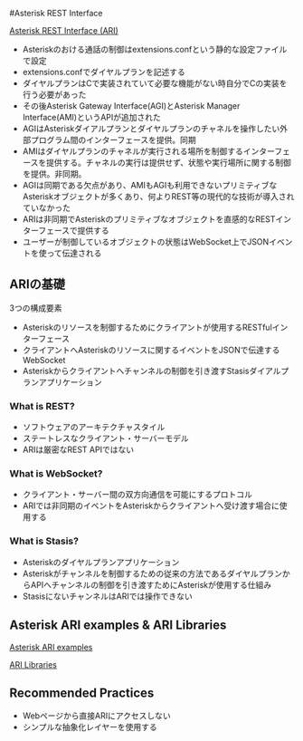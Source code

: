 #Asterisk REST Interface

[Asterisk REST Interface (ARI)](https://wiki.asterisk.org/wiki/pages/viewpage.action?pageId=29395573)

- Asteriskのおける通話の制御はextensions.confという静的な設定ファイルで設定
- extensions.confでダイヤルプランを記述する
- ダイヤルプランはCで実装されていて必要な機能がない時自分でCの実装を行う必要があった
- その後Asterisk Gateway Interface(AGI)とAsterisk Manager Interface(AMI)というAPIが追加された
- AGIはAsteriskダイアルプランとダイヤルプランのチャネルを操作したい外部プログラム間のインターフェースを提供。同期
- AMIはダイヤルプランのチャネルが実行される場所を制御するインターフェースを提供する。チャネルの実行は提供せず、状態や実行場所に関する制御を提供。非同期。
- AGIは同期である欠点があり、AMIもAGIも利用できないプリミティブなAsteriskオブジェクトが多くあり、何よりREST等の現代的な技術が導入されていなかった
- ARIは非同期でAsteriskのプリミティブなオブジェクトを直感的なRESTインターフェースで提供する
- ユーザーが制御しているオブジェクトの状態はWebSocket上でJSONイベントを使って伝達される

## ARIの基礎

3つの構成要素

- Asteriskのリソースを制御するためにクライアントが使用するRESTfulインターフェース
- クライアントへAsteriskのリソースに関するイベントをJSONで伝達するWebSocket
- Asteriskからクライアントへチャンネルの制御を引き渡すStasisダイアルプランアプリケーション

### What is REST?

- ソフトウェアのアーキテクチャスタイル
- ステートレスなクライアント・サーバーモデル
- ARIは厳密なREST APIではない

### What is WebSocket?

- クライアント・サーバー間の双方向通信を可能にするプロトコル
- ARIでは非同期のイベントをAsteriskからクライアントへ受け渡す場合に使用する

### What is Stasis?

- Asteriskのダイヤルプランアプリケーション
- Asteriskがチャンネルを制御するための従来の方法であるダイヤルプランからAPIへチャンネルの制御を引き渡すためにAsteriskが使用する仕組み
- StasisにないチャンネルはARIでは操作できない

## Asterisk ARI examples & ARI Libraries

[Asterisk ARI examples](https://github.com/asterisk/ari-examples)

[ARI Libraries](https://wiki.asterisk.org/wiki/display/AST/ARI+Libraries)

## Recommended Practices

- Webページから直接ARIにアクセスしない
- シンプルな抽象化レイヤーを使用する



